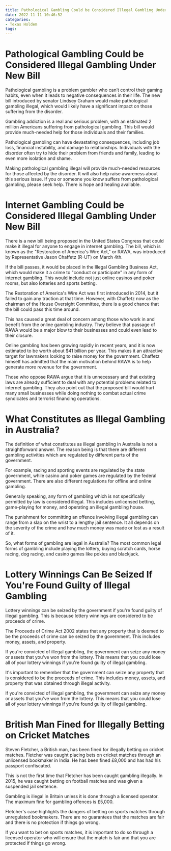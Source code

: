 ```yaml
---
title: Pathological Gambling Could be Considered Illegal Gambling Under New Bill
date: 2022-11-11 10:46:52
categories:
- Texas Holdem
tags:
---
```



#  Pathological Gambling Could be Considered Illegal Gambling Under New Bill

Pathological gambling is a problem gambler who can’t control their gaming habits, even when it leads to negative consequences in their life. The new bill introduced by senator Lindsey Graham would make pathological gambling illegal, which would likely have a significant impact on those suffering from the disorder.

Gambling addiction is a real and serious problem, with an estimated 2 million Americans suffering from pathological gambling. This bill would provide much-needed help for those individuals and their families.

Pathological gambling can have devastating consequences, including job loss, financial instability, and damage to relationships. Individuals with the disorder often try to hide their problem from friends and family, leading to even more isolation and shame.

Making pathological gambling illegal will provide much-needed resources for those affected by the disorder. It will also help raise awareness about this serious issue. If you or someone you know suffers from pathological gambling, please seek help. There is hope and healing available.

#  Internet Gambling Could be Considered Illegal Gambling Under New Bill

There is a new bill being proposed in the United States Congress that could make it illegal for anyone to engage in internet gambling. The bill, which is known as the "Restoration of America's Wire Act," or RAWA, was introduced by Representative Jason Chaffetz (R-UT) on March 4th.

If the bill passes, it would be placed in the Illegal Gambling Business Act, which would make it a crime to "conduct or participate" in any form of internet gambling. This would include not just online casinos and poker rooms, but also lotteries and sports betting.

The Restoration of America's Wire Act was first introduced in 2014, but it failed to gain any traction at that time. However, with Chaffetz now as the chairman of the House Oversight Committee, there is a good chance that the bill could pass this time around.

This has caused a great deal of concern among those who work in and benefit from the online gambling industry. They believe that passage of RAWA would be a major blow to their businesses and could even lead to their closure.

Online gambling has been growing rapidly in recent years, and it is now estimated to be worth about $41 billion per year. This makes it an attractive target for lawmakers looking to raise money for the government. Chaffetz himself has admitted that the main motivation behind RAWA is to help generate more revenue for the government.

Those who oppose RAWA argue that it is unnecessary and that existing laws are already sufficient to deal with any potential problems related to internet gambling. They also point out that the proposed bill would hurt many small businesses while doing nothing to combat actual crime syndicates and terrorist financing operations.

#  What Constitutes as Illegal Gambling in Australia?

The definition of what constitutes as illegal gambling in Australia is not a straightforward answer. The reason being is that there are different gambling activities which are regulated by different parts of the government.

For example, racing and sporting events are regulated by the state government, while casino and poker games are regulated by the federal government. There are also different regulations for offline and online gambling.

Generally speaking, any form of gambling which is not specifically permitted by law is considered illegal. This includes unlicensed betting, game-playing for money, and operating an illegal gambling house.

The punishment for committing an offence involving illegal gambling can range from a slap on the wrist to a lengthy jail sentence. It all depends on the severity of the crime and how much money was made or lost as a result of it.

So, what forms of gambling are legal in Australia? The most common legal forms of gambling include playing the lottery, buying scratch cards, horse racing, dog racing, and casino games like pokies and blackjack.

#  Lottery Winnings Can Be Seized If You're Found Guilty of Illegal Gambling

Lottery winnings can be seized by the government if you're found guilty of illegal gambling. This is because lottery winnings are considered to be proceeds of crime.

The Proceeds of Crime Act 2002 states that any property that is deemed to be the proceeds of crime can be seized by the government. This includes money, assets, and property.

If you're convicted of illegal gambling, the government can seize any money or assets that you've won from the lottery. This means that you could lose all of your lottery winnings if you're found guilty of illegal gambling.

It's important to remember that the government can seize any property that is considered to be the proceeds of crime. This includes money, assets, and property that was obtained through illegal activity.

If you're convicted of illegal gambling, the government can seize any money or assets that you've won from the lottery. This means that you could lose all of your lottery winnings if you're found guilty of illegal gambling.

#  British Man Fined for Illegally Betting on Cricket Matches

Steven Fletcher, a British man, has been fined for illegally betting on cricket matches. Fletcher was caught placing bets on cricket matches through an unlicensed bookmaker in India. He has been fined £8,000 and has had his passport confiscated.

This is not the first time that Fletcher has been caught gambling illegally. In 2015, he was caught betting on football matches and was given a suspended jail sentence.

Gambling is illegal in Britain unless it is done through a licensed operator. The maximum fine for gambling offences is £5,000.

Fletcher's case highlights the dangers of betting on sports matches through unregulated bookmakers. There are no guarantees that the matches are fair and there is no protection if things go wrong.

If you want to bet on sports matches, it is important to do so through a licensed operator who will ensure that the match is fair and that you are protected if things go wrong.